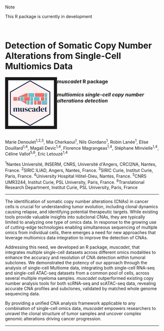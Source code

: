 > [!NOTE]
> This R package is currently in development

<br>

# Detection of Somatic Copy Number Alterations from Single-Cell Multiomics Data


<img align="left" src="https://github.com/ICAGEN/muscadet/blob/main/logo.png" width="150" height="150" border="10"/> 

### *muscadet* R package
### *multiomics single-cell copy number alterations detection*

<br clear="left"/>
<br>

Marie Denoulet<sup>1,2,3</sup>, Mia Cherkaoui<sup>1</sup>, Nils Giordano<sup>1</sup>, Robin Lanée<sup>1</sup>, Elise Douillard<sup>1,4</sup>, Magali Devic<sup>1,4</sup>, Florence Magrangeas<sup>1,4</sup>, Stéphane Minvielle<sup>1,4</sup>, Céline Vallot<sup>5,6</sup>, Eric Letouzé<sup>1,4</sup>

<sup>1</sup>Nantes Université, INSERM, CNRS, Université d'Angers, CRCI2NA, Nantes, France. <sup>2</sup>SIRIC ILIAD, Angers, Nantes, France. <sup>3</sup>SIRIC Curie, Institut Curie, Paris, France. <sup>4</sup>University Hospital Hôtel-Dieu, Nantes, France. <sup>5</sup>CNRS UMR3244, Institut Curie, PSL University, Paris, France. <sup>6</sup>Translational Research Department, Institut Curie, PSL University, Paris, France

***

The identification of somatic copy number alterations (CNAs) in cancer cells is crucial for understanding tumor evolution, including clonal dynamics causing relapse, and identifying potential therapeutic targets. While existing tools provide valuable insights into subclonal CNAs, they are typically limited to analyzing one type of omics data. In response to the growing use of cutting-edge technologies enabling simultaneous sequencing of multiple omics from individual cells, there emerges a need for new approaches that leverage multiomics data integration to improve the detection of CNAs. 

Addressing this need, we developed an R package, *muscadet*, that integrates multiple single-cell datasets across different omics modalities to enhance the accuracy and resolution of CNA detection within tumoral subclones. We demonstrated the potency of our approach through the analysis of single-cell Multiome data, integrating both single-cell RNA-seq and single-cell ATAC-seq datasets from a common pool of cells, across several multiple myeloma samples. *muscadet* outperformed existing copy number analysis tools for both scRNA-seq and scATAC-seq data, revealing accurate CNA profiles and subclones, validated by matched whole genome sequencing data. 

By providing a unified CNA analysis framework applicable to any combination of single-cell omics data, *muscadet* empowers researchers to unravel the clonal structure of tumor samples and uncover complex genomic alterations driving cancer progression.

***
